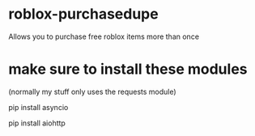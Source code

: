# roblox-purchasedupe
Allows you to purchase free roblox items more than once

# make sure to install these modules
(normally my stuff only uses the requests module)

pip install asyncio

pip install aiohttp
